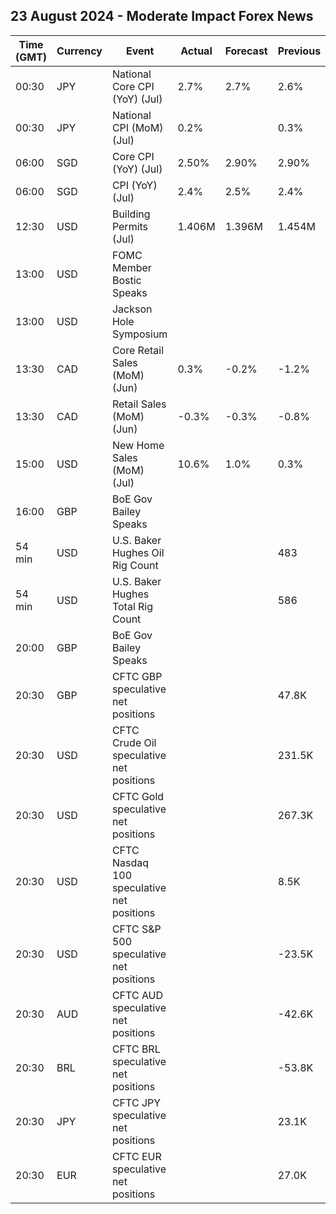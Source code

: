 ## 23 August 2024 - Moderate Impact Forex News

| Time (GMT) | Currency | Event | Actual | Forecast | Previous |
|------|----------|-------|--------|----------|----------|
| 00:30 | JPY | National Core CPI (YoY) (Jul) | 2.7% | 2.7% | 2.6% |
| 00:30 | JPY | National CPI (MoM) (Jul) | 0.2% |  | 0.3% |
| 06:00 | SGD | Core CPI (YoY) (Jul) | 2.50% | 2.90% | 2.90% |
| 06:00 | SGD | CPI (YoY) (Jul) | 2.4% | 2.5% | 2.4% |
| 12:30 | USD | Building Permits (Jul) | 1.406M | 1.396M | 1.454M |
| 13:00 | USD | FOMC Member Bostic Speaks |  |  |  |
| 13:00 | USD | Jackson Hole Symposium |  |  |  |
| 13:30 | CAD | Core Retail Sales (MoM) (Jun) | 0.3% | -0.2% | -1.2% |
| 13:30 | CAD | Retail Sales (MoM) (Jun) | -0.3% | -0.3% | -0.8% |
| 15:00 | USD | New Home Sales (MoM) (Jul) | 10.6% | 1.0% | 0.3% |
| 16:00 | GBP | BoE Gov Bailey Speaks |  |  |  |
| 54 min | USD | U.S. Baker Hughes Oil Rig Count |  |  | 483 |
| 54 min | USD | U.S. Baker Hughes Total Rig Count |  |  | 586 |
| 20:00 | GBP | BoE Gov Bailey Speaks |  |  |  |
| 20:30 | GBP | CFTC GBP speculative net positions |  |  | 47.8K |
| 20:30 | USD | CFTC Crude Oil speculative net positions |  |  | 231.5K |
| 20:30 | USD | CFTC Gold speculative net positions |  |  | 267.3K |
| 20:30 | USD | CFTC Nasdaq 100 speculative net positions |  |  | 8.5K |
| 20:30 | USD | CFTC S&P 500 speculative net positions |  |  | -23.5K |
| 20:30 | AUD | CFTC AUD speculative net positions |  |  | -42.6K |
| 20:30 | BRL | CFTC BRL speculative net positions |  |  | -53.8K |
| 20:30 | JPY | CFTC JPY speculative net positions |  |  | 23.1K |
| 20:30 | EUR | CFTC EUR speculative net positions |  |  | 27.0K |
